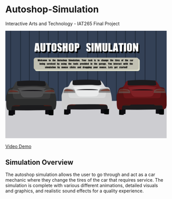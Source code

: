 # Autoshop-Simulation
Interactive Arts and Technology - IAT265 Final Project

![Simulation Image](contents/assets/startPage.png)


[Video Demo](https://youtu.be/B6oibWV_8uw)

<h2>Simulation Overview</h2>
The autoshop simulation allows the user to go through and act as a car mechanic where they change the tires of the car that requires service.  The simulation is complete with various different animations, detailed visuals and graphics, and realistic sound effects for a quality experience. 